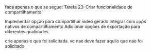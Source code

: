 faca apenas o que se segue:
Tarefa 23: Criar funcionalidade de compartilhamento

Implementar opção para compartilhar vídeo gerado
Integrar com apps nativos de compartilhamento
Adicionar opções de exportação para diferentes qualidades

crie apenas o que foi solicitada. vc nao deve fazer aquilo que nao foi solicitado
